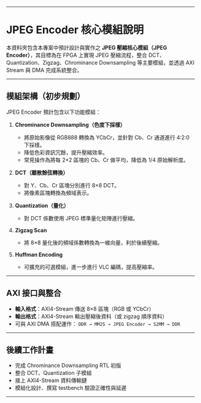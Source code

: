 
---

# JPEG Encoder 核心模組說明

本資料夾包含本專案中預計設計與實作之 **JPEG 壓縮核心模組（JPEG Encoder）**，其目標為在 FPGA 上實現 JPEG 壓縮流程，整合 DCT、Quantization、Zigzag、Chrominance Downsampling 等主要模組，並透過 AXI Stream 與 DMA 完成系統整合。

---

## 模組架構（初步規劃）

JPEG Encoder 預計包含以下功能模組：

1. **Chrominance Downsampling（色度下採樣）**

   * 將原始影像從 RGB888 轉換為 YCbCr，並針對 Cb、Cr 通道進行 4:2:0 下採樣。
   * 降低色彩資訊冗餘，提升壓縮效率。
   * 常見操作為將每 2×2 區塊的 Cb、Cr 做平均，降低為 1/4 原始解析度。

2. **DCT（離散餘弦轉換）**

   * 對 Y、Cb、Cr 區塊分別進行 8×8 DCT。
   * 將像素區塊轉換為頻域表示。

3. **Quantization（量化）**

   * 對 DCT 係數使用 JPEG 標準量化矩陣進行壓縮。

4. **Zigzag Scan**

   * 將 8×8 量化後的頻域係數轉換為一維向量，利於後續壓縮。

5. **Huffman Encoding**

   * 可擴充的可選模組，進一步進行 VLC 編碼，提高壓縮率。

---

## AXI 接口與整合

* **輸入格式**：AXI4-Stream 傳送 8×8 區塊（RGB 或 YCbCr）
* **輸出格式**：AXI4-Stream 輸出壓縮後資料（或 zigzag 順序資料）
* 可與 AXI DMA 搭配運作：
  `DDR → MM2S → JPEG Encoder → S2MM → DDR`


---


## 後續工作計畫

* 完成 Chrominance Downsampling RTL 初版
* 整合 DCT、Quantization 子模組
* 接上 AXI4-Stream 資料傳輸鏈
* 模組化設計、撰寫 testbench 驗證正確性與延遲

---


